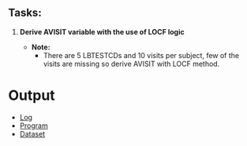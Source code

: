 ## Tasks:

1. **Derive AVISIT variable with the use of LOCF logic**

   - **Note:**
     - There are 5 LBTESTCDs and 10 visits per subject, few of the visits are missing so derive AVISIT with LOCF method.

# Output
- [Log](https://github.com/princeadeyemoboy/safety-domain/blob/main/LB/lb-final.log)
- [Program](https://github.com/princeadeyemoboy/safety-domain/blob/main/LB/lab.sas)
- [Dataset](https://github.com/princeadeyemoboy/safety-domain/blob/main/LB/lb_final.sas7bdat)
